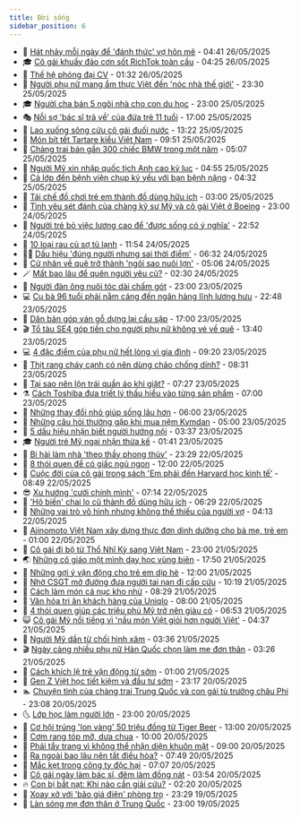 ```yaml
---
title: Đời sống
sidebar_position: 6
---
```


<!-- vnexpress-doi-song:START -->
- 🚀 [Hát nhảy mỗi ngày để &#39;đánh thức&#39; vợ hôn mê](https://vnexpress.net/hat-nhay-moi-ngay-de-danh-thuc-vo-hon-me-4890521.html) - 04:41 26/05/2025
- 🎓 [Cô gái khuấy đảo cơn sốt RichTok toàn cầu](https://vnexpress.net/co-gai-khuay-dao-con-sot-richtok-toan-cau-4890314.html) - 04:25 26/05/2025
- 🚦 [Thế hệ phóng đại CV](https://vnexpress.net/the-he-phong-dai-cv-4890391.html) - 01:32 26/05/2025
- 🦣 [Người phụ nữ mang ẩm thực Việt đến &#39;nóc nhà thế giới&#39;](https://vnexpress.net/nguoi-phu-nu-mang-am-thuc-viet-den-noc-nha-the-gioi-4887281.html) - 23:30 25/05/2025
- 🎓 [Người cha bán 5 ngôi nhà cho con du học](https://vnexpress.net/nguoi-cha-ban-5-ngoi-nha-cho-con-du-hoc-4890257.html) - 23:00 25/05/2025
- 🎭 [Nỗi sợ &#39;bác sĩ trả về&#39; của đứa trẻ 11 tuổi](https://vnexpress.net/noi-so-bac-si-tra-ve-cua-dua-tre-11-tuoi-4887170.html) - 17:00 25/05/2025
- 🦅 [Lao xuống sông cứu cô gái đuối nước](https://vnexpress.net/lao-xuong-song-cuu-co-gai-duoi-nuoc-4890339.html) - 13:22 25/05/2025
- 🎃 [Món bít tết Tartare kiểu Việt Nam](https://vnexpress.net/mon-bit-tet-tartare-kieu-viet-nam-4890310.html) - 09:51 25/05/2025
- 💪 [Chàng trai bán gần 300 chiếc BMW trong một năm](https://vnexpress.net/chang-trai-ban-gan-300-chiec-bmw-trong-mot-nam-4890225.html) - 05:07 25/05/2025
- 🐻 [Người Mỹ xin nhập quốc tịch Anh cao kỷ lục](https://vnexpress.net/nguoi-my-xin-nhap-quoc-tich-anh-cao-ky-luc-4890250.html) - 04:55 25/05/2025
- 🧠 [Cả lớp đến bệnh viện chụp kỷ yếu với bạn bệnh nặng](https://vnexpress.net/ca-lop-den-benh-vien-chup-ky-yeu-voi-ban-benh-nang-4890184.html) - 04:32 25/05/2025
- 🐘 [Tái chế đồ chơi trẻ em thành đồ dùng hữu ích](https://vnexpress.net/tai-che-do-choi-tre-em-thanh-do-dung-huu-ich-4887976.html) - 03:00 25/05/2025
- 👹 [Tình yêu sét đánh của chàng kỹ sư Mỹ và cô gái Việt ở Boeing](https://vnexpress.net/tinh-yeu-set-danh-cua-chang-ky-su-my-va-co-gai-viet-o-boeing-4889110.html) - 23:00 24/05/2025
- 💂 [Người trẻ bỏ việc lương cao để &#39;được sống có ý nghĩa&#39;](https://vnexpress.net/nguoi-tre-bo-viec-luong-cao-de-duoc-song-co-y-nghia-4887739.html) - 22:52 24/05/2025
- 🦍 [10 loại rau củ sợ tủ lạnh](https://vnexpress.net/10-loai-rau-cu-so-tu-lanh-4890090.html) - 11:54 24/05/2025
- 🧑‍🏫 [Dấu hiệu &#39;đúng người nhưng sai thời điểm&#39;](https://vnexpress.net/dau-hieu-dung-nguoi-nhung-sai-thoi-diem-4889902.html) - 06:32 24/05/2025
- 🧰 [Cử nhân về quê trở thành &#39;ngôi sao nuôi lợn&#39;](https://vnexpress.net/cu-nhan-ve-que-tro-thanh-ngoi-sao-nuoi-lon-4889909.html) - 05:06 24/05/2025
- 🪄 [Mất bao lâu để quên người yêu cũ?](https://vnexpress.net/mat-bao-lau-de-quen-nguoi-yeu-cu-4889904.html) - 02:30 24/05/2025
- 🐲 [Người đàn ông nuôi tóc dài chấm gót](https://vnexpress.net/nguoi-dan-ong-nuoi-toc-dai-cham-got-4889531.html) - 23:00 23/05/2025
- 💻 [Cụ bà 96 tuổi phải nằm cáng đến ngân hàng lĩnh lương hưu](https://vnexpress.net/cu-ba-96-tuoi-phai-nam-cang-den-ngan-hang-linh-luong-huu-4889815.html) - 22:48 23/05/2025
- 🐘 [Dân bản góp ván gỗ dựng lại cầu sập](https://vnexpress.net/dan-ban-gop-van-go-dung-lai-cau-sap-4887398.html) - 17:00 23/05/2025
- 🎬 [Tổ tàu SE4 góp tiền cho người phụ nữ không vé về quê](https://vnexpress.net/to-tau-se4-gop-tien-cho-nguoi-phu-nu-khong-ve-ve-que-4889866.html) - 13:40 23/05/2025
- 💻 [4 đặc điểm của phụ nữ hết lòng vì gia đình](https://vnexpress.net/4-dac-diem-cua-phu-nu-het-long-vi-gia-dinh-4888908.html) - 09:20 23/05/2025
- 🧰 [Thịt rang cháy cạnh có nên dùng chảo chống dính?](https://vnexpress.net/thit-rang-chay-canh-co-nen-dung-chao-chong-dinh-4889640.html) - 08:31 23/05/2025
- 🫣 [Tại sao nên lộn trái quần áo khi giặt?](https://vnexpress.net/tai-sao-nen-lon-trai-quan-ao-khi-giat-4887966.html) - 07:27 23/05/2025
- ⚗️ [Cách Toshiba đưa triết lý thấu hiểu vào từng sản phẩm](https://vnexpress.net/cach-toshiba-dua-triet-ly-thau-hieu-vao-tung-san-pham-4888557.html) - 07:00 23/05/2025
- 🌊 [Những thay đổi nhỏ giúp sống lâu hơn](https://vnexpress.net/nhung-thay-doi-nho-giup-song-lau-hon-4889572.html) - 06:00 23/05/2025
- 💃 [Những câu hỏi thường gặp khi mua nệm Kymdan](https://vnexpress.net/nhung-cau-hoi-thuong-gap-khi-mua-nem-kymdan-4889144.html) - 05:00 23/05/2025
- 🦆 [5 dấu hiệu nhận biết người hướng nội](https://vnexpress.net/5-dau-hieu-nhan-biet-nguoi-huong-noi-4889584.html) - 03:37 23/05/2025
- 🎓 [Người trẻ Mỹ ngại nhận thừa kế](https://vnexpress.net/nguoi-tre-my-ngai-nhan-thua-ke-4889189.html) - 01:41 23/05/2025
- 💪 [Bi hài làm nhà &#39;theo thầy phong thủy&#39;](https://vnexpress.net/bi-hai-lam-nha-theo-thay-phong-thuy-4888835.html) - 23:29 22/05/2025
- 🤔 [8 thói quen để có giấc ngủ ngon](https://vnexpress.net/8-thoi-quen-de-co-giac-ngu-ngon-4889126.html) - 12:00 22/05/2025
- 🧰 [Cuộc đời của cô gái trong sách &#39;Em phải đến Harvard học kinh tế&#39;](https://vnexpress.net/cuoc-doi-cua-co-gai-trong-sach-em-phai-den-harvard-hoc-kinh-te-4889184.html) - 08:49 22/05/2025
- 😎 [Xu hướng &#39;cưới chính mình&#39;](https://vnexpress.net/xu-huong-cuoi-chinh-minh-4889186.html) - 07:14 22/05/2025
- 🌮 [&#39;Hô biến&#39; chai lọ cũ thành đồ dùng hữu ích](https://vnexpress.net/ho-bien-chai-lo-cu-thanh-do-dung-huu-ich-4887965.html) - 06:29 22/05/2025
- 🧠 [Những vai trò vô hình nhưng không thể thiếu của người vợ](https://vnexpress.net/nhung-vai-tro-vo-hinh-nhung-khong-the-thieu-cua-nguoi-vo-4887275.html) - 04:13 22/05/2025
- 🎡 [Ajinomoto Việt Nam xây dựng thực đơn dinh dưỡng cho bà mẹ, trẻ em](https://vnexpress.net/ajinomoto-viet-nam-xay-dung-thuc-don-dinh-duong-cho-ba-me-tre-em-4887714.html) - 01:00 22/05/2025
- 🎡 [Cô gái đi bộ từ Thổ Nhĩ Kỳ sang Việt Nam](https://vnexpress.net/co-gai-di-bo-tu-tho-nhi-ky-sang-viet-nam-4887537.html) - 23:00 21/05/2025
- 🌏 [Những cô giáo một mình dạy học vùng biên](https://vnexpress.net/nhung-co-giao-mot-minh-day-hoc-vung-bien-4887486.html) - 17:50 21/05/2025
- 🐻 [Những gợi ý vận động cho trẻ em dịp hè](https://vnexpress.net/nhung-goi-y-van-dong-cho-tre-em-dip-he-4888866.html) - 12:00 21/05/2025
- 💂 [Nhờ CSGT mở đường đưa người tai nạn đi cấp cứu](https://vnexpress.net/nho-csgt-mo-duong-dua-nguoi-tai-nan-di-cap-cuu-4888898.html) - 10:19 21/05/2025
- 🥸 [Cách làm món cá nục kho nhừ](https://vnexpress.net/cach-lam-mon-ca-nuc-kho-nhu-4888790.html) - 08:29 21/05/2025
- 🌋 [Văn hóa tri ân khách hàng của Uniqlo](https://vnexpress.net/van-hoa-tri-an-khach-hang-cua-uniqlo-4888434.html) - 08:00 21/05/2025
- 🦩 [4 thói quen giúp các triệu phú Mỹ trở nên giàu có](https://vnexpress.net/4-thoi-quen-giup-cac-trieu-phu-my-tro-nen-giau-co-4888366.html) - 06:53 21/05/2025
- 😺 [Cô gái Mỹ nổi tiếng vì &#39;nấu món Việt giỏi hơn người Việt&#39;](https://vnexpress.net/co-gai-my-noi-tieng-vi-nau-mon-viet-gioi-hon-nguoi-viet-4887283.html) - 04:37 21/05/2025
- 🐻 [Người Mỹ dần từ chối hình xăm](https://vnexpress.net/nguoi-my-dan-tu-choi-hinh-xam-4888291.html) - 03:36 21/05/2025
- 🎬 [Ngày càng nhiều phụ nữ Hàn Quốc chọn làm mẹ đơn thân](https://vnexpress.net/ngay-cang-nhieu-phu-nu-han-quoc-chon-lam-me-don-than-4888299.html) - 03:26 21/05/2025
- 🎊 [Cách khích lệ trẻ vận động từ sớm](https://vnexpress.net/cach-khich-le-tre-van-dong-tu-som-4888283.html) - 01:00 21/05/2025
- 💄 [Gen Z Việt học tiết kiệm và đầu tư sớm](https://vnexpress.net/gen-z-viet-hoc-tiet-kiem-va-dau-tu-som-4883518.html) - 23:17 20/05/2025
- 🏊 [Chuyện tình của chàng trai Trung Quốc và con gái tù trưởng châu Phi](https://vnexpress.net/chuyen-tinh-cua-chang-trai-trung-quoc-va-con-gai-tu-truong-chau-phi-4888349.html) - 23:08 20/05/2025
- 🌜 [Lớp học làm người lớn](https://vnexpress.net/lop-hoc-lam-nguoi-lon-4888214.html) - 23:00 20/05/2025
- 🤡 [Cơ hội trúng &#39;lon vàng&#39; 50 triệu đồng từ Tiger Beer](https://vnexpress.net/co-hoi-trung-lon-vang-50-trieu-dong-tu-tiger-beer-4888303.html) - 13:00 20/05/2025
- 🥰 [Cơm rang tóp mỡ, dưa chua](https://vnexpress.net/com-rang-top-mo-dua-chua-4888436.html) - 10:00 20/05/2025
- 🦍 [Phải tẩy trang vì không thể nhận diện khuôn mặt](https://vnexpress.net/phai-tay-trang-vi-khong-the-nhan-dien-khuon-mat-4888267.html) - 09:00 20/05/2025
- 🫣 [Ra ngoài bao lâu nên tắt điều hòa?](https://vnexpress.net/ra-ngoai-bao-lau-nen-tat-dieu-hoa-4887829.html) - 07:49 20/05/2025
- 🚦 [Mắc kẹt trong công ty độc hại](https://vnexpress.net/mac-ket-trong-cong-ty-doc-hai-4888281.html) - 07:07 20/05/2025
- 🐘 [Cô gái ngày làm bác sĩ, đêm làm đồng nát](https://vnexpress.net/co-gai-ngay-lam-bac-si-dem-lam-dong-nat-4887567.html) - 03:54 20/05/2025
- 🔥 [Con bị bắt nạt: Khi nào cần giải cứu?](https://vnexpress.net/con-bi-bat-nat-khi-nao-can-giai-cuu-4882787.html) - 02:20 20/05/2025
- 🎃 [Xoay xở với &#39;bão giá điện&#39; phòng trọ](https://vnexpress.net/xoay-xo-voi-bao-gia-dien-phong-tro-4886956.html) - 23:29 19/05/2025
- 🥳 [Làn sóng mẹ đơn thân ở Trung Quốc](https://vnexpress.net/lan-song-me-don-than-o-trung-quoc-4888028.html) - 23:00 19/05/2025<!-- vnexpress-doi-song:END -->

